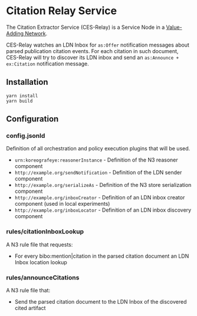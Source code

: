 # Citation Relay Service

The Citation Extractor Service (CES-Relay) is a Service Node in a [Value-Adding Network](https://www.eventnotifications.net).

CES-Relay watches an LDN Inbox for `as:Offer` notification messages about parsed publication citation events. For each citation in such document, CES-Relay will try to discover its LDN inbox and send an `as:Announce + ex:Citation` notification message.

## Installation

```
yarn install
yarn build
```

## Configuration

### config.jsonld

Definition of all orchestration and policy execution plugins that will be used.

- `urn:koreografeye:reasonerInstance` - Definition of the N3 reasoner component
- `http://example.org/sendNotification` - Definition of the LDN sender component
- `http://example.org/serializeAs` - Definition of the N3 store serialization component
- `http://example.org/inboxCreator` - Definition of an LDN inbox creator component (used in local experiments)
- `http://example.org/inboxLocator` - Definition of an LDN inbox discovery component

### rules/citationInboxLookup

A N3 rule file that requests:

- For every bibo:mention|citation in the parsed citation document an LDN Inbox location lookup

### rules/announceCitations

A N3 rule file that:

- Send the parsed citation document to the LDN Inbox of the discovered cited artifact